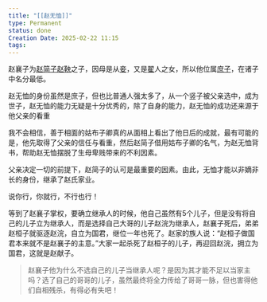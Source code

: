 ```yaml
---
title: "[[赵无恤]]"
type: Permanent
status: done
Creation Date: 2025-02-22 11:15
tags:
---
```

赵襄子为[赵简子](https://zh.wikipedia.org/wiki/%E8%B6%99%E7%B0%A1%E5%AD%90 "赵简子")[赵鞅](https://zh.wikipedia.org/wiki/%E8%B6%99%E9%9E%85 "赵鞅")之子，因母是从[妾](https://zh.wikipedia.org/wiki/%E5%A6%BE "妾")，又是[翟](https://zh.wikipedia.org/wiki/%E7%BF%9F%E5%9C%8B_\(%E5%8C%97%E7%8B%84\) "翟国 (北狄)")人之女，所以他位属[庶子](https://zh.wikipedia.org/wiki/%E5%BA%B6%E5%AD%90 "庶子")，在诸子中名分最低。

赵无恤的身份虽然是庶子，但也比普通人强太多了，从一个竖子被父亲选中，成为世子，赵无恤的能力无疑是十分优秀的，除了自身的能力，赵无恤的成功还来源于他父亲的看重

我不会相信，善于相面的姑布子卿真的从面相上看出了他日后的成就，最有可能的是，他先取得了父亲的信任与看重，然后赵简子借用姑布子卿的名气，为赵无恤背书，帮助赵无恤摆脱了生母卑贱带来的不利因素。

父亲决定一切的前提下，赵简子的认可是最重要的因素。由此，无恤才能以非嫡非长的身份，继承了赵氏家业。

说你行，你就行，不行也行！


等到了赵襄子掌权，要确立继承人的时候，他自己虽然有5个儿子，但是没有将自己的儿子立为继承人，而是选择自己大哥的儿子赵浣为继承人，赵襄子死后，弟弟赵桓子就驱逐赵浣，自立为国君，继位一年也死了。赵家的族人说：“赵桓子做国君本来就不是赵襄子的主意。”大家一起杀死了赵桓子的儿子，再迎回赵浣，拥立为国君，这就是赵献子。
>赵襄子他为什么不选自己的儿子当继承人呢？是因为其才能不足以当家主吗？选了自己的哥哥的儿子，虽然最终将全力传给了哥哥一脉，但也害得他们自相残杀，有得必有失吧！

